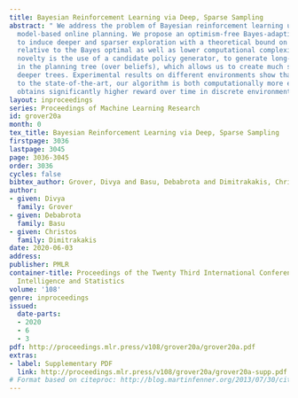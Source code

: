 ```yaml
---
title: Bayesian Reinforcement Learning via Deep, Sparse Sampling
abstract: " We address the problem of Bayesian reinforcement learning using efficient
  model-based online planning. We propose an optimism-free Bayes-adaptive algorithm
  to induce deeper and sparser exploration with a theoretical bound on its performance
  relative to the Bayes optimal as well as lower computational complexity. The main
  novelty is the use of a candidate policy generator, to generate long-term options
  in the planning tree (over beliefs), which allows us to create much sparser and
  deeper trees. Experimental results on different environments show that in comparison
  to the state-of-the-art, our algorithm is both computationally more efficient, and
  obtains significantly higher reward over time in discrete environments."
layout: inproceedings
series: Proceedings of Machine Learning Research
id: grover20a
month: 0
tex_title: Bayesian Reinforcement Learning via Deep, Sparse Sampling
firstpage: 3036
lastpage: 3045
page: 3036-3045
order: 3036
cycles: false
bibtex_author: Grover, Divya and Basu, Debabrota and Dimitrakakis, Christos
author:
- given: Divya
  family: Grover
- given: Debabrota
  family: Basu
- given: Christos
  family: Dimitrakakis
date: 2020-06-03
address: 
publisher: PMLR
container-title: Proceedings of the Twenty Third International Conference on Artificial
  Intelligence and Statistics
volume: '108'
genre: inproceedings
issued:
  date-parts:
  - 2020
  - 6
  - 3
pdf: http://proceedings.mlr.press/v108/grover20a/grover20a.pdf
extras:
- label: Supplementary PDF
  link: http://proceedings.mlr.press/v108/grover20a/grover20a-supp.pdf
# Format based on citeproc: http://blog.martinfenner.org/2013/07/30/citeproc-yaml-for-bibliographies/
---
```

